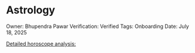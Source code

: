 # Astrology

Owner: Bhupendra Pawar
Verification: Verified
Tags: Onboarding
Date: July 18, 2025

[Detailed horoscope analysis:](Astrology%20234d71133cdf80f4bfbfef410d981c74/Detailed%20horoscope%20analysis%20234d71133cdf8001b1eacadbe862da2d.md)